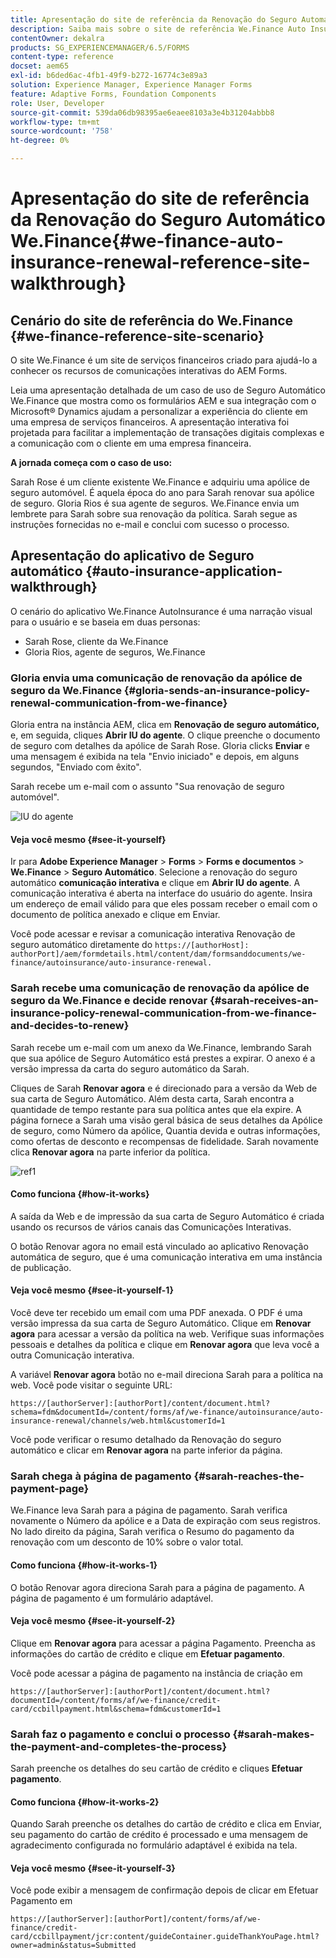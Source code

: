 ```yaml
---
title: Apresentação do site de referência da Renovação do Seguro Automático We.Finance
description: Saiba mais sobre o site de referência We.Finance Auto Insurance Renewal fazendo uma apresentação.
contentOwner: dekalra
products: SG_EXPERIENCEMANAGER/6.5/FORMS
content-type: reference
docset: aem65
exl-id: b6ded6ac-4fb1-49f9-b272-16774c3e89a3
solution: Experience Manager, Experience Manager Forms
feature: Adaptive Forms, Foundation Components
role: User, Developer
source-git-commit: 539da06db98395ae6eaee8103a3e4b31204abbb8
workflow-type: tm+mt
source-wordcount: '758'
ht-degree: 0%

---
```


# Apresentação do site de referência da Renovação do Seguro Automático We.Finance{#we-finance-auto-insurance-renewal-reference-site-walkthrough}

## Cenário do site de referência do We.Finance  {#we-finance-reference-site-scenario}

O site We.Finance é um site de serviços financeiros criado para ajudá-lo a conhecer os recursos de comunicações interativas do AEM Forms.

Leia uma apresentação detalhada de um caso de uso de Seguro Automático We.Finance que mostra como os formulários AEM e sua integração com o Microsoft® Dynamics ajudam a personalizar a experiência do cliente em uma empresa de serviços financeiros. A apresentação interativa foi projetada para facilitar a implementação de transações digitais complexas e a comunicação com o cliente em uma empresa financeira.

**A jornada começa com o caso de uso:**

Sarah Rose é um cliente existente We.Finance e adquiriu uma apólice de seguro automóvel. É aquela época do ano para Sarah renovar sua apólice de seguro. Gloria Rios é sua agente de seguros. We.Finance envia um lembrete para Sarah sobre sua renovação da política. Sarah segue as instruções fornecidas no e-mail e conclui com sucesso o processo.

## Apresentação do aplicativo de Seguro automático {#auto-insurance-application-walkthrough}

O cenário do aplicativo We.Finance AutoInsurance é uma narração visual para o usuário e se baseia em duas personas:

* Sarah Rose, cliente da We.Finance
* Gloria Rios, agente de seguros, We.Finance

### Gloria envia uma comunicação de renovação da apólice de seguro da We.Finance {#gloria-sends-an-insurance-policy-renewal-communication-from-we-finance}

Gloria entra na instância AEM, clica em **Renovação de seguro automático,** e, em seguida, cliques **Abrir IU do agente**. O clique preenche o documento de seguro com detalhes da apólice de Sarah Rose. Gloria clicks **Enviar** e uma mensagem é exibida na tela &quot;Envio iniciado&quot; e depois, em alguns segundos, &quot;Enviado com êxito&quot;.

Sarah recebe um e-mail com o assunto &quot;Sua renovação de seguro automóvel&quot;.

![IU do agente](assets/agent_ui_email_new.png)

#### Veja você mesmo {#see-it-yourself}

Ir para **Adobe Experience Manager** > **Forms** > **Forms e documentos** > **We.Finance** > **Seguro Automático**. Selecione a renovação do seguro automático **comunicação interativa** e clique em **Abrir IU do agente**. A comunicação interativa é aberta na interface do usuário do agente. Insira um endereço de email válido para que eles possam receber o email com o documento de política anexado e clique em Enviar.

Você pode acessar e revisar a comunicação interativa Renovação de seguro automático diretamente do `https://[authorHost]: authorPort]/aem/formdetails.html/content/dam/formsanddocuments/we-finance/autoinsurance/auto-insurance-renewal.`

### Sarah recebe uma comunicação de renovação da apólice de seguro da We.Finance e decide renovar {#sarah-receives-an-insurance-policy-renewal-communication-from-we-finance-and-decides-to-renew}

Sarah recebe um e-mail com um anexo da We.Finance, lembrando Sarah que sua apólice de Seguro Automático está prestes a expirar. O anexo é a versão impressa da carta do seguro automático da Sarah.

Cliques de Sarah **Renovar agora** e é direcionado para a versão da Web de sua carta de Seguro Automático. Além desta carta, Sarah encontra a quantidade de tempo restante para sua política antes que ela expire. A página fornece a Sarah uma visão geral básica de seus detalhes da Apólice de seguro, como Número da apólice, Quantia devida e outras informações, como ofertas de desconto e recompensas de fidelidade. Sarah novamente clica **Renovar agora** na parte inferior da política.

![ref1](assets/ref1.png)

#### Como funciona {#how-it-works}

A saída da Web e de impressão da sua carta de Seguro Automático é criada usando os recursos de vários canais das Comunicações Interativas.

O botão Renovar agora no email está vinculado ao aplicativo Renovação automática de seguro, que é uma comunicação interativa em uma instância de publicação.

#### Veja você mesmo {#see-it-yourself-1}

Você deve ter recebido um email com uma PDF anexada. O PDF é uma versão impressa da sua carta de Seguro Automático. Clique em **Renovar agora** para acessar a versão da política na web. Verifique suas informações pessoais e detalhes da política e clique em **Renovar agora** que leva você a outra Comunicação interativa.

A variável **Renovar agora** botão no e-mail direciona Sarah para a política na web. Você pode visitar o seguinte URL:

`https://[authorServer]:[authorPort]/content/document.html?schema=fdm&documentId=/content/forms/af/we-finance/autoinsurance/auto-insurance-renewal/channels/web.html&customerId=1`

Você pode verificar o resumo detalhado da Renovação do seguro automático e clicar em **Renovar agora** na parte inferior da página.

### Sarah chega à página de pagamento {#sarah-reaches-the-payment-page}

We.Finance leva Sarah para a página de pagamento. Sarah verifica novamente o Número da apólice e a Data de expiração com seus registros. No lado direito da página, Sarah verifica o Resumo do pagamento da renovação com um desconto de 10% sobre o valor total.

#### Como funciona {#how-it-works-1}

O botão Renovar agora direciona Sarah para a página de pagamento. A página de pagamento é um formulário adaptável.

#### Veja você mesmo {#see-it-yourself-2}

Clique em **Renovar agora** para acessar a página Pagamento. Preencha as informações do cartão de crédito e clique em **Efetuar pagamento**.

Você pode acessar a página de pagamento na instância de criação em

`https://[authorServer]:[authorPort]/content/document.html?documentId=/content/forms/af/we-finance/credit-card/ccbillpayment.html&schema=fdm&customerId=1`

### Sarah faz o pagamento e conclui o processo {#sarah-makes-the-payment-and-completes-the-process}

Sarah preenche os detalhes do seu cartão de crédito e cliques **Efetuar pagamento**.

#### Como funciona {#how-it-works-2}

Quando Sarah preenche os detalhes do cartão de crédito e clica em Enviar, seu pagamento do cartão de crédito é processado e uma mensagem de agradecimento configurada no formulário adaptável é exibida na tela.

#### Veja você mesmo {#see-it-yourself-3}

Você pode exibir a mensagem de confirmação depois de clicar em Efetuar Pagamento em

`https://[authorServer]:[authorPort]/content/forms/af/we-finance/credit-card/ccbillpayment/jcr:content/guideContainer.guideThankYouPage.html?owner=admin&status=Submitted`
